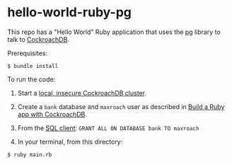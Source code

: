 # hello-world-ruby-pg

This repo has a "Hello World" Ruby application that uses the [pg](https://rubygems.org/gems/pg) library to talk to [CockroachDB](https://www.cockroachlabs.com/docs/stable/).

Prerequisites: 

    $ bundle install

To run the code:

1. Start a [local, insecure CockroachDB cluster](https://www.cockroachlabs.com/docs/stable/start-a-local-cluster.html).

2. Create a `bank` database and `maxroach` user as described in [Build a Ruby app with CockroachDB](https://www.cockroachlabs.com/docs/stable/build-a-ruby-app-with-cockroachdb.html#insecure).

3. From the [SQL client](https://www.cockroachlabs.com/docs/stable/cockroach-sql.html): `GRANT ALL ON DATABASE bank TO maxroach`

4. In your terminal, from this directory:

```
$ ruby main.rb
```
